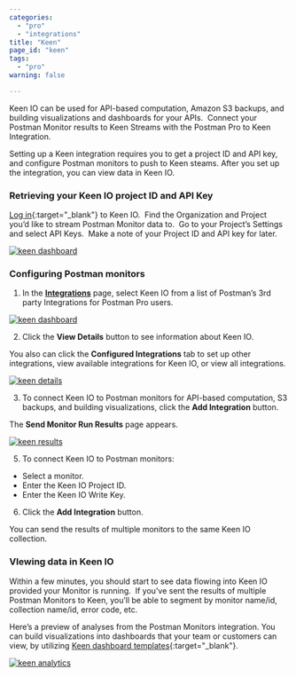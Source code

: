 ```yaml
---
categories:
  - "pro"
  - "integrations"
title: "Keen"
page_id: "keen"
tags: 
  - "pro"
warning: false

---
```

Keen IO can be used for API-based computation, Amazon S3 backups, and building visualizations and dashboards for your APIs.  Connect your Postman Monitor results to Keen Streams with the Postman Pro to Keen Integration.

Setting up a Keen integration requires you to get a project ID and API key, and configure Postman monitors to push to Keen steams. After you set up the integration, you can view data in Keen IO.

### Retrieving your Keen IO project ID and API Key

[Log in](https://keen.io/home/){:target="_blank"} to Keen IO.  Find the Organization and Project you’d like to stream Postman Monitor data to.  Go to your Project’s Settings and select API Keys.  Make a note of your Project ID and API key for later.

[![keen dashboard](https://s3.amazonaws.com/postman-static-getpostman-com/postman-docs/59119661.jpg)](https://s3.amazonaws.com/postman-static-getpostman-com/postman-docs/59119661.jpg)

### Configuring Postman monitors

1. In the **[Integrations](https://app.getpostman.com/dashboard/integrations)** page, select Keen IO from a list of Postman’s 3rd party Integrations for Postman Pro users.

[![keen dashboard](https://s3.amazonaws.com/postman-static-getpostman-com/postman-docs/integrations_keen.png)](https://s3.amazonaws.com/postman-static-getpostman-com/postman-docs/integrations_keen.png)

2. Click the **View Details** button to see information about Keen IO.  

You also can click the **Configured Integrations** tab to set up other integrations, view available integrations for Keen IO, or view all integrations.

[![keen details](https://s3.amazonaws.com/postman-static-getpostman-com/postman-docs/integrations_Keen_details2.png)](https://s3.amazonaws.com/postman-static-getpostman-com/postman-docs/integrations_Keen_details2.png)

3. To connect Keen IO to Postman monitors for API-based computation, S3 backups, and building visualizations, click the **Add Integration** button.

The **Send Monitor Run Results** page appears. 

[![keen results](https://s3.amazonaws.com/postman-static-getpostman-com/postman-docs/integrations_keen_sendMonitor1.png)](https://s3.amazonaws.com/postman-static-getpostman-com/postman-docs/integrations_keen_sendMonitor1.png)

5. To connect Keen IO to Postman monitors:
* Select a monitor.
* Enter the Keen IO Project ID.
* Enter the Keen IO Write Key.

6. Click the **Add Integration** button. 

You can send the results of multiple monitors to the same Keen IO collection.


### VIewing data in Keen IO

Within a few minutes, you should start to see data flowing into Keen IO provided your Monitor is running.  If you’ve sent the results of multiple Postman Monitors to Keen, you’ll be able to segment by monitor name/id, collection name/id, error code, etc. 

Here’s a preview of analyses from the Postman Monitors integration. You can build visualizations into dashboards that your team or customers can view, by utilizing [Keen dashboard templates](https://keen.io/docs/visualize/how-to-create-a-dashboard/){:target="_blank"}.

[![keen analytics](https://s3.amazonaws.com/postman-static-getpostman-com/postman-docs/keen_dashboard.png)](https://s3.amazonaws.com/postman-static-getpostman-com/postman-docs/keen_dashboard.png)  
